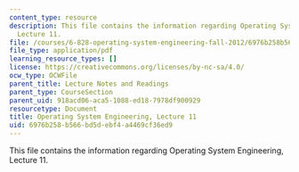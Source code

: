 ```yaml
---
content_type: resource
description: This file contains the information regarding Operating System Engineering,
  Lecture 11.
file: /courses/6-828-operating-system-engineering-fall-2012/6976b258b566bd5debf4a4469cf36ed9_MIT6_828F12_lec11_notes.pdf
file_type: application/pdf
learning_resource_types: []
license: https://creativecommons.org/licenses/by-nc-sa/4.0/
ocw_type: OCWFile
parent_title: Lecture Notes and Readings
parent_type: CourseSection
parent_uid: 918acd06-aca5-1088-ed18-7978df900929
resourcetype: Document
title: Operating System Engineering, Lecture 11
uid: 6976b258-b566-bd5d-ebf4-a4469cf36ed9
---
```

This file contains the information regarding Operating System Engineering, Lecture 11.